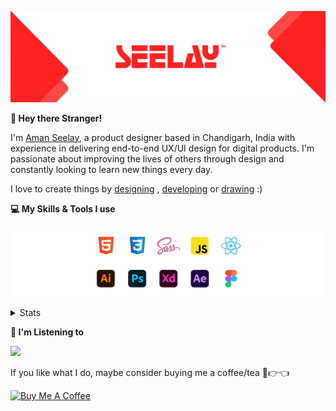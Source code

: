 [![banner](./images/seelay.svg)](https://www.seelay.in)

**👋 Hey there Stranger!**

I'm [Aman Seelay](https://www.seelay.in), a product designer based in Chandigarh, India with experience in delivering end-to-end UX/UI design for digital products. I'm passionate about improving the lives of others through design and constantly looking to learn new things every day.

I love to create things by [designing](https://www.seelay.in/#work) , [developing](https://www.seelay.in/#projects) or [drawing](https://art.seelay.in) :)

**💻 My Skills & Tools I use**

[![banner](./images/skills&tools.svg)](https://www.seelay.in/about)

<details>
  <summary>Stats</summary>

---

<!--START_SECTION:waka-->
![Profile Views](http://img.shields.io/badge/Profile%20Views-0-blue)

**🐱 My GitHub Data** 

> 📦 510.3 kB Used in GitHub's Storage 
 > 
> 🏆 285 Contributions in the Year 2023
 > 
> 💼 Opted to Hire
 > 
> 📜 1 Public Repository 
 > 
> 🔑 45 Private Repository 
 > 
**I'm a Night 🦉** 

```text
🌞 Morning                274 commits         █████░░░░░░░░░░░░░░░░░░░░   18.43 % 
🌆 Daytime                250 commits         ████░░░░░░░░░░░░░░░░░░░░░   16.81 % 
🌃 Evening                453 commits         ████████░░░░░░░░░░░░░░░░░   30.46 % 
🌙 Night                  510 commits         █████████░░░░░░░░░░░░░░░░   34.30 % 
```
📅 **I'm Most Productive on Sunday** 

```text
Monday                   188 commits         ███░░░░░░░░░░░░░░░░░░░░░░   12.64 % 
Tuesday                  273 commits         █████░░░░░░░░░░░░░░░░░░░░   18.36 % 
Wednesday                139 commits         ██░░░░░░░░░░░░░░░░░░░░░░░   09.35 % 
Thursday                 249 commits         ████░░░░░░░░░░░░░░░░░░░░░   16.75 % 
Friday                   164 commits         ███░░░░░░░░░░░░░░░░░░░░░░   11.03 % 
Saturday                 200 commits         ███░░░░░░░░░░░░░░░░░░░░░░   13.45 % 
Sunday                   274 commits         █████░░░░░░░░░░░░░░░░░░░░   18.43 % 
```


📊 **This Week I Spent My Time On** 

```text
🕑︎ Time Zone: Asia/Kolkata

💬 Programming Languages: 
Other                    1 hr 48 mins        ███████████░░░░░░░░░░░░░░   45.35 % 
JavaScript               40 mins             ████░░░░░░░░░░░░░░░░░░░░░   16.82 % 
Text                     34 mins             ████░░░░░░░░░░░░░░░░░░░░░   14.44 % 
JSON                     28 mins             ███░░░░░░░░░░░░░░░░░░░░░░   12.04 % 
Bash                     19 mins             ██░░░░░░░░░░░░░░░░░░░░░░░   08.13 % 

🔥 Editors: 
VS Code                  2 hrs 10 mins       ██████████████░░░░░░░░░░░   54.65 % 
Edge                     1 hr 48 mins        ███████████░░░░░░░░░░░░░░   45.35 % 

💻 Operating System: 
Windows                  3 hrs 58 mins       █████████████████████████   100.00 % 
```

**I Mostly Code in JavaScript** 

```text
JavaScript               32 repos            █████████████████░░░░░░░░   68.09 % 
TypeScript               12 repos            ██████░░░░░░░░░░░░░░░░░░░   25.53 % 
Java                     3 repos             ██░░░░░░░░░░░░░░░░░░░░░░░   06.38 % 
```




 Last Updated on 26/07/2023 06:37:59 UTC
<!--END_SECTION:waka-->

---

 </details>

**🎵 I'm Listening to**

<object data="https://now-play.vercel.app/api/generate?uid=7a17a86e-d6b7-43b5-8d9c-1d6dae42a779" >

  <img src="https://now-play.vercel.app/api/generate?uid=7a17a86e-d6b7-43b5-8d9c-1d6dae42a779" />

</object>

If you like what I do, maybe consider buying me a coffee/tea 🥺👉👈

<a href="https://www.buymeacoffee.com/seelay" target="_blank"><img src="https://cdn.buymeacoffee.com/buttons/v2/default-red.png" alt="Buy Me A Coffee" width="150" ></a>
